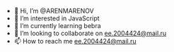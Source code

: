 - 👋 Hi, I’m @ARENMARENOV
- 👀 I’m interested in JavaScript
- 🌱 I’m currently learning bebra
- 💞️ I’m looking to collaborate on ee.2004424@mail.ru
- 📫 How to reach me ee.2004424@mail.ru

<!---
ARENMARENOV/ARENMARENOV is a ✨ special ✨ repository because its `README.md` (this file) appears on your GitHub profile.
You can click the Preview link to take a look at your changes.
--->
